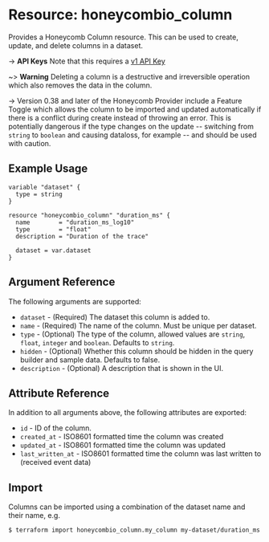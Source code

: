 # Resource: honeycombio_column

Provides a Honeycomb Column resource.
This can be used to create, update, and delete columns in a dataset.

-> **API Keys** Note that this requires a [v1 API Key](https://registry.terraform.io/providers/honeycombio/honeycombio/latest/docs#v1-apis)

~> **Warning** Deleting a column is a destructive and irreversible operation which also removes the data in the column.

-> Version 0.38 and later of the Honeycomb Provider include a Feature Toggle which allows the column to be imported and updated automatically if there is a conflict during create instead of throwing an error.
  This is potentially dangerous if the type changes on the update -- switching from `string` to `boolean` and causing dataloss, for example -- and should be used with caution.

## Example Usage

```hcl
variable "dataset" {
  type = string
}

resource "honeycombio_column" "duration_ms" {
  name        = "duration_ms_log10"
  type        = "float"
  description = "Duration of the trace"

  dataset = var.dataset
}
```

## Argument Reference

The following arguments are supported:

* `dataset` - (Required) The dataset this column is added to.
* `name` - (Required) The name of the column. Must be unique per dataset.
* `type` - (Optional) The type of the column, allowed values are `string`, `float`, `integer` and `boolean`. Defaults to `string`.
* `hidden` - (Optional) Whether this column should be hidden in the query builder and sample data. Defaults to false.
* `description` - (Optional) A description that is shown in the UI.

## Attribute Reference

In addition to all arguments above, the following attributes are exported:

* `id` - ID of the column.
* `created_at` - ISO8601 formatted time the column was created
* `updated_at` - ISO8601 formatted time the column was updated
* `last_written_at` - ISO8601 formatted time the column was last written to (received event data)

## Import

Columns can be imported using a combination of the dataset name and their name, e.g.

```
$ terraform import honeycombio_column.my_column my-dataset/duration_ms
```
